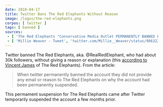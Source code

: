 ```yaml
---
date: 2018-04-17
title: Twitter Bans The Red Elephants Without Reason
image: /logos/the-red-elephants.png
corpos: [ twitter ]
tags: [ banned ]
sources:
 - [ 'The Red Elephants "Conservative Media Outlet PERMANENTLY BANNED From Twitter Without Reason" by Vincent James', 'theredelephants.com/conservative-media-outlet-permanently-banned-twitter-without-reason/' ]
 - [ 'Millie Weaver - Tweet', 'twitter.com/Millie__Weaver/status/986322673184706560' ]
---
```


Twitter banned The Red Elephants, aka. @RealRedElephant, who had about 30k followers, without giving a reason or explanation (this [according to Vincent James](http://theredelephants.com/conservative-media-outlet-permanently-banned-twitter-without-reason/) of The Red Elephants).
From the article:
> When twitter permanently banned the account they did not provide any email or reason to The Red Elephants on why the account had been permanently suspended.

This permament suspension for The Red Elephants came after Twitter temporarily suspended the account a few months prior.
